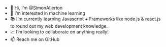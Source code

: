 - 👋 Hi, I’m @SimonAllerton
- 🚀 I’m interested in machine learning
- 📚 I’m currently learning Javascript + Frameworks like node.js & react.js to round out my web development knowledge.
- 📈 I’m looking to collaborate on anything really!
- 📫 Reach me on GitHub

<!---
SimonAllerton/SimonAllerton is a ✨ special ✨ repository because its `README.md` (this file) appears on your GitHub profile.
You can click the Preview link to take a look at your changes.
--->
